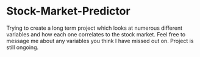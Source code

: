 # Stock-Market-Predictor

Trying to create a long term project which looks at numerous different variables and how each one correlates to the stock market. Feel free to message me about any variables you think I have missed out on. Project is still ongoing.

